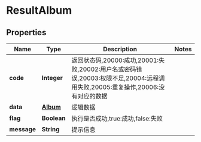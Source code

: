 
# ResultAlbum

## Properties
Name | Type | Description | Notes
------------ | ------------- | ------------- | -------------
**code** | **Integer** | 返回状态码,20000:成功,20001:失败,20002:用户名或密码错误,20003:权限不足,20004:远程调用失败,20005:重复操作,20006:没有对应的数据 | 
**data** | [**Album**](Album.md) | 逻辑数据 | 
**flag** | **Boolean** | 执行是否成功,true:成功,false:失败 | 
**message** | **String** | 提示信息 | 



